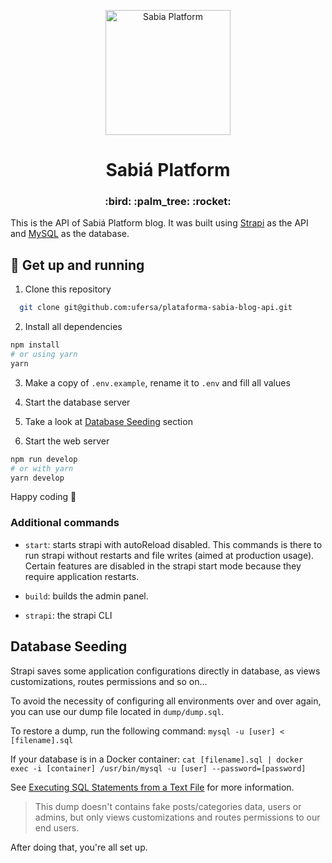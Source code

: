 <p align="center">
  <a href="https://sabia-testing.herokuapp.com">
    <img alt="Sabia Platform" src="https://user-images.githubusercontent.com/12154623/89719334-9f10e980-d99d-11ea-9f57-c80e8a422a0f.png" width="200" />
  </a>
</p>
<h1 align="center">
  Sabiá Platform
</h1>

<h3 align="center">
  :bird: :palm_tree: :rocket:
</h3>

This is the API of Sabiá Platform blog. It was built using [Strapi](https://strapi.io) as the API and [MySQL](https://www.mysql.com/) as the database.

## 🚀 Get up and running

1. Clone this repository

```sh
  git clone git@github.com:ufersa/plataforma-sabia-blog-api.git
```

2. Install all dependencies

```sh
npm install
# or using yarn
yarn
```

3. Make a copy of `.env.example`, rename it to `.env` and fill all values

4. Start the database server

5. Take a look at [Database Seeding](#database-seeding) section

6. Start the web server

```sh
npm run develop
# or with yarn
yarn develop
```

Happy coding :tada:

### Additional commands

* `start`: starts strapi with autoReload disabled. This commands is there to run strapi without restarts and file writes (aimed at production usage). Certain features are disabled in the strapi start mode because they require application restarts.

* `build`: builds the admin panel.

* `strapi`: the strapi CLI

## Database Seeding

Strapi saves some application configurations directly in database, as views customizations, routes permissions and so on...

To avoid the necessity of configuring all environments over and over again, you can use our dump file located in `dump/dump.sql`.

To restore a dump, run the following command:
`mysql -u [user] < [filename].sql`

If your database is in a Docker container:
`cat [filename].sql | docker exec -i [container] /usr/bin/mysql -u [user] --password=[password]`  

See [Executing SQL Statements from a Text File](https://dev.mysql.com/doc/refman/8.0/en/mysql-batch-commands.html) for more information.

> This dump doesn't contains fake posts/categories data, users or admins, but only views customizations and routes permissions to our end users.

After doing that, you're all set up.